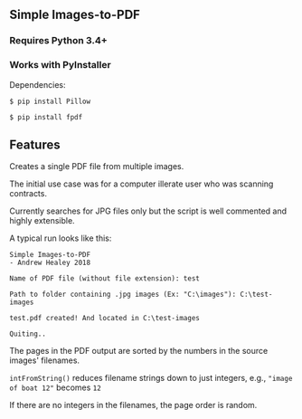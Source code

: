 ## Simple Images-to-PDF


### Requires Python 3.4+
### Works with PyInstaller

Dependencies:

`$ pip install Pillow`

`$ pip install fpdf`

## Features

Creates a single PDF file from multiple images.

The initial use case was for a computer illerate user who was scanning contracts.

Currently searches for JPG files only but the script is well commented and highly extensible.

A typical run looks like this:

```
Simple Images-to-PDF
- Andrew Healey 2018

Name of PDF file (without file extension): test

Path to folder containing .jpg images (Ex: "C:\images"): C:\test-images

test.pdf created! And located in C:\test-images

Quiting..
```

The pages in the PDF output are sorted by the numbers in the source images' filenames.

`intFromString()` reduces filename strings down to just integers, e.g., `"image of boat 12"` becomes `12`

If there are no integers in the filenames, the page order is random.
